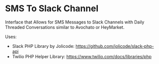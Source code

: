 # SMS To Slack Channel

Interface that Allows for SMS Messages to Slack Channels with Daily Threaded Conversations similar to Avochato or HeyMarket.


Uses: 
*  Slack PHP Library by Jolicode: https://github.com/jolicode/slack-php-api 
*  Twilio PHP Helper Library: https://www.twilio.com/docs/libraries/php
